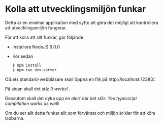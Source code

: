 Kolla att utvecklingsmiljön funkar
==================================
Detta är en minimal applikation med syfte att göra det 
möjligt att kontrollera att utvecklingsmiljön fungerar.

För att kolla att allt funkar, gör följande
- Installera NodeJS 6.0.0
- Kör sedan

    ```bash
    $ npm install
    $ npm run dev-server
    ```
    
OS:ets standard-webbläsare skall öppna en flik på http://localhost:12380/.

På sidan skall det stå: _It works!_ . 

Dessutom skall det dyka upp en _alert_ där det står: 
_Yes typescript compilation works as well!_ 

Om du ser allt detta funkar allt som förväntat och 
miljön är klar för att köra labbarna.
